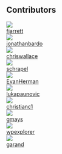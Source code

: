 ## Contributors

<section class="contributor-container"><a href="https://github.com/fjarrett" target="_blank"><img src="https://avatars2.githubusercontent.com/u/522158?v=4" class="contributor-image" /> <br />fjarrett</a></section>
<section class="contributor-container"><a href="https://github.com/jonathanbardo" target="_blank"><img src="https://avatars0.githubusercontent.com/u/1933681?v=4" class="contributor-image" /> <br />jonathanbardo</a></section>
<section class="contributor-container"><a href="https://github.com/chriswallace" target="_blank"><img src="https://avatars3.githubusercontent.com/u/80830?v=4" class="contributor-image" /> <br />chriswallace</a></section>
<section class="contributor-container"><a href="https://github.com/schrapel" target="_blank"><img src="https://avatars2.githubusercontent.com/u/3613405?v=4" class="contributor-image" /> <br />schrapel</a></section>
<section class="contributor-container"><a href="https://github.com/EvanHerman" target="_blank"><img src="https://avatars2.githubusercontent.com/u/5321364?v=4" class="contributor-image" /> <br />EvanHerman</a></section>
<section class="contributor-container"><a href="https://github.com/lukapaunovic" target="_blank"><img src="https://avatars3.githubusercontent.com/u/23408913?v=4" class="contributor-image" /> <br />lukapaunovic</a></section>
<section class="contributor-container"><a href="https://github.com/christianc1" target="_blank"><img src="https://avatars0.githubusercontent.com/u/5025568?v=4" class="contributor-image" /> <br />christianc1</a></section>
<section class="contributor-container"><a href="https://github.com/gmays" target="_blank"><img src="https://avatars2.githubusercontent.com/u/6279639?v=4" class="contributor-image" /> <br />gmays</a></section>
<section class="contributor-container"><a href="https://github.com/wpexplorer" target="_blank"><img src="https://avatars3.githubusercontent.com/u/1128841?v=4" class="contributor-image" /> <br />wpexplorer</a></section>
<section class="contributor-container"><a href="https://github.com/garand" target="_blank"><img src="https://avatars2.githubusercontent.com/u/82437?v=4" class="contributor-image" /> <br />garand</a></section>
